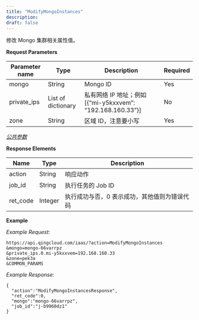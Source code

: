 ```yaml
---
title: "ModifyMongoInstances"
description: 
draft: false
---
```




修改 Mongo 集群相关属性值。

**Request Parameters**

| Parameter name | Type | Description | Required |
| --- | --- | --- | --- |
| mongo | String | Mongo ID | Yes |
| private_ips | List of dictionary | 私有网络 IP 地址；例如 [{“mi-y5kxxvem”: “192.168.160.33”}] | No |
| zone | String | 区域 ID，注意要小写 | Yes |

[_公共参数_](../../common/parameters.html#api-common-parameters)

**Response Elements**

| Name | Type | Description |
| --- | --- | --- |
| action | String | 响应动作 |
| job_id | String | 执行任务的 Job ID |
| ret_code | Integer | 执行成功与否，0 表示成功，其他值则为错误代码 |

**Example**

_Example Request_:

```
https://api.qingcloud.com/iaas/?action=ModifyMongoInstances
&mongo=mongo-66varrpz
&private_ips.0.mi-y5kxxvem=192.168.160.33
&zone=pek3a
&COMMON_PARAMS
```

_Example Response_:

```
{
  "action":"ModifyMongoInstancesResponse",
  "ret_code":0,
  "mongo":"mongo-66varrpz",
  "job_id":"j-b9960dz1"
}
```
